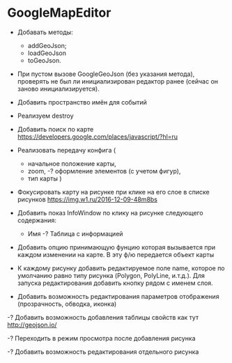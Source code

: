 # GoogleMapEditor

+ Добавать методы:
  + addGeoJson;
  + loadGeoJson
  + toGeoJson.

+ При пустом вызове GoogleGeoJson (без указания метода), проверять не был ли инициализирован редактор ранее (сейчас он заново инициализируется).

+ Добавить пространство имён для событий

+ Реализуем destroy

- Добавить поиск по карте https://developers.google.com/places/javascript/?hl=ru

- Реализовать передачу конфига (
    + начальное положение карты, 
    + zoom, 
    -? оформление элементов (с учетом фигур),
    + тип карты
  )

- Фокусировать карту на рисунке при клике на его слое в списке рисунков https://img.w1.ru/2016-12-09-48m8bs

- Добавить показ InfoWindow по клику на рисунке следующего содержания:

  - Имя
  -? Таблица с информацией

- Добавить опцию принимающую фунцию которая вызывается при каждом изменении на карте. В эту ф/ю передается объект карты

+ К каждому рисунку добавить редактируемое поле name, которое по умолчанию равно типу рисунка (Polygon, PolyLine, и.т.д.). Для запуска редактирования добавить кнопку рядом с именем слоя.

+ Добавить возможность редактирования параметров отображения (прозрачность, обводка, иконка)

-? Добавить возможность добавления таблицы свойств как тут http://geojson.io/

-? Переходить в режим просмотра после добавления рисунка

-? Добавить возможность редактирования отдельного рисунка
